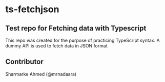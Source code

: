 # ts-fetchjson

## Test repo for Fetching data with Typescript

This repo was created for the purpose of practicing TypeScript syntax. A dummy API is used to fetch data in JSON format

## Contributor

Sharmarke Ahmed (@mrnadaara)
